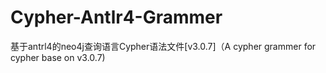 # Cypher-Antlr4-Grammer
基于antrl4的neo4j查询语言Cypher语法文件[v3.0.7]（A cypher grammer for cypher base on v3.0.7)

<img src="http://images2015.cnblogs.com/blog/495315/201612/495315-20161210185722929-53104278.png" alt=""/>
